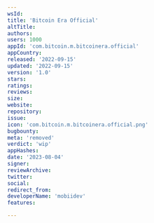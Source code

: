```yaml
---
wsId: 
title: 'Bitcoin Era Official'
altTitle: 
authors: 
users: 1000
appId: 'com.bitcoin.m.bitcoinera.official'
appCountry: 
released: '2022-09-15'
updated: '2022-09-15'
version: '1.0'
stars: 
ratings: 
reviews: 
size: 
website: 
repository: 
issue: 
icon: 'com.bitcoin.m.bitcoinera.official.png'
bugbounty: 
meta: 'removed'
verdict: 'wip'
appHashes: 
date: '2023-08-04'
signer: 
reviewArchive: 
twitter: 
social: 
redirect_from: 
developerName: 'mobiidev'
features: 

---
```


